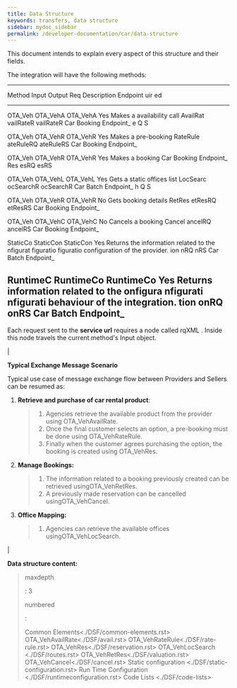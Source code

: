 ```yaml
---
title: Data Structure
keywords: transfers, data structure
sidebar: mydoc_sidebar
permalink: /developer-documentation/car/data-structure
---
```


This document intends to explain every aspect of this structure and
their fields.

The integration will have the following methods:

  ------------------------------------------------------------------------
  Method   Input     Output    Req Description Endpoint
                               uir 
                               ed  
  -------- --------- --------- --- ---------------------------------------
  OTA\_Veh OTA\_VehA OTA\_VehA Yes Makes a availability call
  AvailRat vailRateR vailRateR     Car Booking Endpoint\_
  e        Q         S             

  OTA\_Veh OTA\_VehR OTA\_VehR Yes Makes a pre-booking
  RateRule ateRuleRQ ateRuleRS     Car Booking Endpoint\_

  OTA\_Veh OTA\_VehR OTA\_VehR Yes Makes a booking Car Booking Endpoint\_
  Res      esRQ      esRS          

  OTA\_Veh OTA\_VehL OTA\_VehL Yes Gets a static offices list
  LocSearc ocSearchR ocSearchR     Car Batch Endpoint\_
  h        Q         S             

  OTA\_Veh OTA\_VehR OTA\_VehR No  Gets booking details
  RetRes   etResRQ   etResRS       Car Booking Endpoint\_

  OTA\_Veh OTA\_VehC OTA\_VehC No  Cancels a booking
  Cancel   ancelRQ   ancelRS       Car Booking Endpoint\_

  StaticCo StaticCon StaticCon Yes Returns the information related to the
  nfigurat figuratio figuratio     configuration of the provider.
  ion      nRQ       nRS           Car Batch Endpoint\_

  RuntimeC RuntimeCo RuntimeCo Yes Returns information related to the
  onfigura nfigurati nfigurati     behaviour of the integration.
  tion     onRQ      onRS          Car Batch Endpoint\_
  ------------------------------------------------------------------------

Each request sent to the **service url** requires a node called rqXML .
Inside this node travels the current method's Input object.

|

**Typical Exchange Message Scenario**

Typical use case of message exchange flow between Providers and Sellers
can be resumed as:

1.  **Retrieve and purchase of car rental product**:

    > 1.  Agencies retrieve the available product from the provider
    >     using OTA\_VehAvailRate.
    > 2.  Once the final customer selects an option, a pre-booking must
    >     be done using OTA\_VehRateRule.
    > 3.  Finally when the customer agrees purchasing the option, the
    >     booking is created using OTA\_VehRes.

2.  **Manage Bookings:**

    > 1.  The information related to a booking previously created can be
    >     retrieved usingOTA\_VehRetRes.
    > 2.  A previously made reservation can be cancelled
    >     usingOTA\_VehCancel.

3.  **Office Mapping:**

    > 1.  Agencies can retrieve the available offices
    >     usingOTA\_VehLocSearch.

|

**Data structure content:**

> maxdepth
>
> :   3
>
> numbered
>
> :   
>
> Common Elements\<./DSF/common-elements.rst\>
> OTA\_VehAvailRate\<./DSF/avail.rst\>
> OTA\_VehRateRule\<./DSF/rate-rule.rst\>
> OTA\_VehRes\<./DSF/reservation.rst\> OTA\_VehLocSearch
> \<./DSF/routes.rst\> OTA\_VehRetRes\<./DSF/valuation.rst\>
> OTA\_VehCancel\<./DSF/cancel.rst\> Static configuration
> \<./DSF/static-configuration.rst\> Run Time Configuration
> \<./DSF/runtimeconfiguration.rst\> Code Lists \<./DSF/code-lists\>
